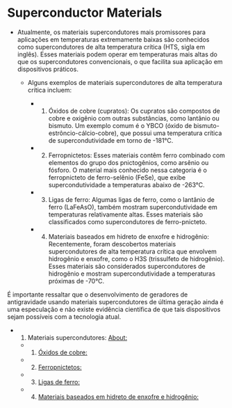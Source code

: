 # Superconductor Materials

- Atualmente, os materiais supercondutores mais promissores para aplicações em temperaturas extremamente baixas
   são conhecidos como supercondutores de alta temperatura crítica (HTS, sigla em inglês).
    Esses materiais podem operar em temperaturas mais altas do que os supercondutores convencionais,
     o que facilita sua aplicação em dispositivos práticos.

	- Alguns exemplos de materiais supercondutores de alta temperatura crítica incluem:
	
      - 1. Óxidos de cobre (cupratos):
            Os cupratos são compostos de cobre e oxigênio com outras substâncias,
             como lantânio ou bismuto. Um exemplo comum é o YBCO (óxido de bismuto-estrôncio-cálcio-cobre),
              que possui uma temperatura crítica de supercondutividade em torno de -181°C.
              
      - 2. Ferropnictetos:
            Esses materiais contêm ferro combinado com elementos do grupo dos pnictogênios,
             como arsênio ou fósforo. O material mais conhecido nessa categoria 
              é o ferropnicteto de ferro-selênio (FeSe), que exibe supercondutividade a temperaturas abaixo de -263°C.
              
      - 3. Ligas de ferro:
            Algumas ligas de ferro, como o lantânio de ferro (LaFeAsO),
             também mostram supercondutividade em temperaturas relativamente altas.
              Esses materiais são classificados como supercondutores de ferro-pnicteto.
              
      - 4. Materiais baseados em hidreto de enxofre e hidrogênio:
            Recentemente, foram descobertos materiais supercondutores de alta temperatura crítica
             que envolvem hidrogênio e enxofre, como o H3S (trissulfeto de hidrogênio).
              Esses materiais são considerados supercondutores de hidrogênio
               e mostram supercondutividade a temperaturas próximas de -70°C.

É importante ressaltar que o desenvolvimento de geradores de antigravidade usando materiais supercondutores
 de última geração ainda é uma especulação e não existe evidência científica de que tais dispositivos
  sejam possíveis com a tecnologia atual.

- 1. Materiais supercondutores: [About:](https://github.com/c2V2ZW4K/portal/blob/main/assets/docs/earth/sci-fi/sci-fi_terra_slipt/GEG-GAG/AntigGavity-Techno/AntiGravity-Generator/superconductor-materials/readme.md)
  - 1. [Óxidos de cobre:](url)
  - 2. [Ferropnictetos:](url)
  - 3. [Ligas de ferro:](url)
  - 4. [Materiais baseados em hidreto de enxofre e hidrogênio:](url)
